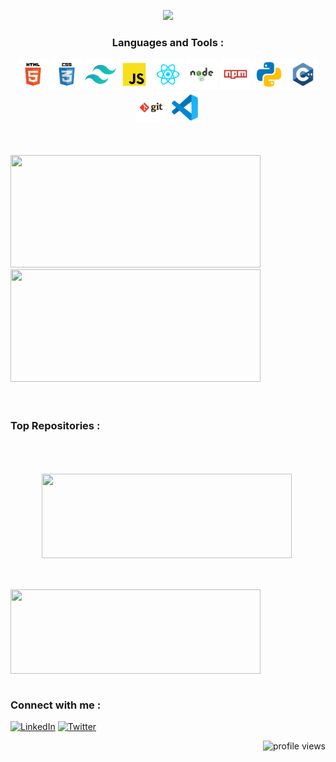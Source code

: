 <p align = "center"><img  src = "https://readme-typing-svg.demolab.com?font=Teko&size=60&duration=1000&pause=200&color=00e600&center=true&multiline=true&repeat=false&random=false&width=200&height=150&lines=Hi+I'm;NIKUNJ"></p>
                                                                                                                                     
 <h3 align='center'>Languages and Tools :</h3>


<p align='center'>
    <img src="./assets/html.svg" width="50" height="50"></img>
    <img src="./assets/css.svg" width="50" height="50"></img>
    <img src="./assets/tailwindcss.svg" width="50" height="50"></img>
    <img src="./assets/javascript.svg" width="50" height="50"></img>
    <img src="./assets/react.svg" width="50" height="50"></img>
    <img src="./assets/nodejs.svg" width="50" height="50"></img>
    <img src="./assets/npm.svg" width="50" height="50"></img>
    <img src="./assets/python.svg" width="50" height="50"></img>
    <img src="./assets/cpp.svg" width="50" height="50"></img>
    <img src="./assets/git.svg" width="50" height="50"></img>
    <img src="./assets/vscode.svg" width="50" height="50"></img>

</p>

<br/>
<br/>
<div
<a href="https://github.com/nk112233">
  <img width = "400" height="180" src="https://github-readme-stats.vercel.app/api/top-langs/?username=nk112233&show_icons=true&locale=en&layout=compact&theme=chartreuse-dark&hide=html,css,scss,jupyter%20notebook&langs_count=10" />
</a>
<a href="https://github.com/nk112233">
  <img width = "400" height="180" src="https://github-readme-stats.vercel.app/api?username=nk112233&show_icons=true&locale=en&theme=chartreuse-dark&private_count=true&rank_icon=github" />
</a>
</div>
<br/>
<br/>

### Top Repositories : 
<a href="https://github.com/nk112233/DSAL">
  <img style = "padding : 50px 50px;" width = "400" height="135" align="center" src="https://github-readme-stats.vercel.app/api/pin/?username=nk112233&repo=DSAL&theme=chartreuse-dark" />
</a>
<a href="https://github.com/nk112233/OOPL">
  <img width = "400" height="135" align="center" src="https://github-readme-stats.vercel.app/api/pin/?username=nk112233&repo=OOPL&theme=chartreuse-dark" />
</a>
<br/>
<br/>

### Connect with me :

[<img alt="LinkedIn" src="https://img.shields.io/badge/LinkedIn-0077B5?style=for-the-badge&logo=linkedin&color=lightgreen&logoColor=black" />](https://www.linkedin.com/)
[<img alt="Twitter" src="https://img.shields.io/badge/Twitter-0077B5?style=for-the-badge&logo=twitter&color=lightgreen&logoColor=black" />](https://twitter.com/)


<img  align="right" src="https://komarev.com/ghpvc/?username=nk112233&label=Profile%20views&color=green&style=for-the-badge" alt="profile views" />

